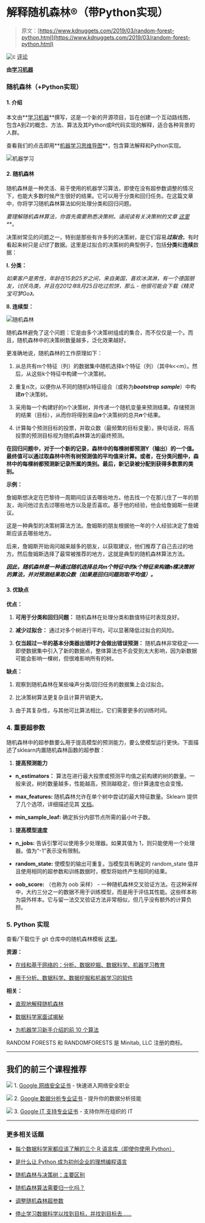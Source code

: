 # 解释随机森林®（带Python实现）

> 原文：[https://www.kdnuggets.com/2019/03/random-forest-python.html](https://www.kdnuggets.com/2019/03/random-forest-python.html)

![c](../Images/3d9c022da2d331bb56691a9617b91b90.png) [评论](#comments)

**由[学习机器](https://www.thelearningmachine.ai )**

### **随机森林（+Python实现）**

#### **1\. 介绍**

本文由**[学习机器](https://www.thelearningmachine.ai/)**撰写，这是一个新的开源项目，旨在创建一个互动路线图，包含A到Z的概念、方法、算法及其Python或R代码实现的解释，适合各种背景的人群。

查看我们的点击即用**[机器学习思维导图](https://www.thelearningmachine.ai/ml)**，包含算法解释和Python实现。

![机器学习](../Images/d92814dfa1d1e62c7770c4fa70df6c3f.png)

#### **2\. 随机森林**

随机森林是一种灵活、易于使用的机器学习算法，即使在没有超参数调整的情况下，也能大多数时候产生很好的结果。它可以用于分类和回归任务。在这篇文章中，你将学习随机森林算法如何处理分类和回归问题。

*要理解随机森林算法，你首先需要熟悉决策树。请阅读有关决策树的文章* *[这里](https://www.thelearningmachine.ai/tree-id3)**。*

决策树常见的问题之一，特别是那些有许多列的决策树，是它们容易***过拟合***。有时看起来树只是*记住*了数据。这里是过拟合的决策树的典型例子，包括**分类**和**连续**数据：

**I. 分类：**

*如果客户是男性，年龄在15到25岁之间，来自美国，喜欢冰淇淋，有一个德国朋友，讨厌鸟类，并且在2012年8月25日吃过煎饼，那么 - 他很可能会下载《精灵宝可梦Go》。*

**II. 连续型：**

![随机森林](../Images/845b1da88bfb7f1d15edc4a0c5c6c17c.png)

随机森林避免了这个问题：它是由多个决策树组成的集合，而不仅仅是一个。而且，随机森林中的决策树数量越多，泛化效果越好。

更准确地说，随机森林的工作原理如下：

1.  从总共有m个特征（列）的数据集中随机选择k个特征（列）（其中k<<m）。然后，从这些k个特征中构建一个决策树。

1.  重复n次，以便你从不同的随机k特征组合（或称为***bootstrap*** ***sample***）中构建***n***个决策树。

1.  采用每一个构建好的n个决策树，并传递一个随机变量来预测结果。存储预测的结果（目标），从而你将得到来自***n***个决策树的总共***n***个结果。

1.  计算每个预测目标的投票，并取众数（最频繁的目标变量）。换句话说，将高投票的预测目标视为随机森林算法的最终预测。

**在回归问题中，对于一个新的记录，森林中的每棵树都预测Y（输出）的一个值。最终值可以通过取森林中所有树预测值的平均值来计算。或者，在分类问题中，森林中的每棵树都预测新记录所属的类别。最后，新记录被分配到获得多数票的类别。**

**示例：**

詹姆斯想决定在巴黎待一周期间应该去哪些地方。他去找一个在那儿住了一年的朋友，询问他过去去过哪些地方以及是否喜欢。基于他的经验，他会给詹姆斯一些建议。

这是一种典型的决策树算法方法。詹姆斯的朋友根据他一年的个人经验决定了詹姆斯应该去哪些地方。

后来，詹姆斯开始询问越来越多的朋友，以获取建议，他们推荐了自己去过的地方。然后詹姆斯选择了最常被推荐的地方，这就是典型的随机森林算法方法。

***因此，随机森林是一种通过随机选择总共m个特征中的k个特征来构建n棵决策树的算法，并对预测结果取众数（如果是回归问题则取平均值）。***

#### **3. 优缺点**

**优点：**

1.  **可用于分类和回归问题：** 随机森林在处理分类和数值特征时表现良好。

1.  **减少过拟合：** 通过对多个树进行平均，可以显著降低过拟合的风险。

1.  **仅当超过一半的基本分类器出错时才会做出错误预测：** 随机森林非常稳定——即使数据集中引入了新的数据点，整体算法也不会受到太大影响，因为新数据可能会影响一棵树，但很难影响所有的树。

**缺点：**

1.  观察到随机森林在某些噪声分类/回归任务的数据集上会过拟合。

1.  比决策树算法更复杂且计算开销更大。

1.  由于其复杂性，与其他可比算法相比，它们需要更多的训练时间。

### **4. 重要超参数**

随机森林中的超参数要么用于提高模型的预测能力，要么使模型运行更快。下面描述了sklearn内置随机森林函数的超参数：

1.  **提高预测能力**

+   **n_estimators：** 算法在进行最大投票或预测平均值之前构建的树的数量。一般来说，树的数量越多，性能越高，预测越稳定，但计算速度也会变慢。

+   **max_features:** 随机森林允许在单个树中尝试的最大特征数量。Sklearn 提供了几个选项，详细描述见其 [文档](http://scikit-learn.org/stable/modules/generated/sklearn.ensemble.RandomForestClassifier.html)。

+   **min_sample_leaf:** 确定拆分内部节点所需的最小叶子数。

1.  **提高模型速度**

+   **n_jobs:** 告诉引擎可以使用多少处理器。如果其值为 1，则只能使用一个处理器。值为“-1”表示没有限制。

+   **random_state:** 使模型的输出可重复。当模型具有确定的 random_state 值并且使用相同的超参数和训练数据时，模型将始终产生相同的结果。

+   **oob_score:** （也称为 oob 采样） - 一种随机森林交叉验证方法。在这种采样中，大约三分之一的数据不用于训练模型，而是用于评估其性能。这些样本称为袋外样本。它与留一法交叉验证方法非常相似，但几乎没有额外的计算负担。

### **5\. Python 实现**

查看/下载位于 git 仓库中的随机森林模板 [这里](https://github.com/the-learning-machine/ML/blob/master/Classification/random_forests.ipynb)。

**资源：**

+   [在线和基于网络的：分析、数据挖掘、数据科学、机器学习教育](https://www.kdnuggets.com/education/online.html)

+   [用于分析、数据科学、数据挖掘和机器学习的软件](https://www.kdnuggets.com/software/index.html)

**相关：**

+   [直观地解释随机森林](https://www.kdnuggets.com/2019/01/random-forests-explained-intuitively.html)

+   [数据科学家面试揭秘](https://www.kdnuggets.com/2018/08/data-scientist-interviews-demystified.html)

+   [为机器学习新手介绍的前 10 个算法](https://www.kdnuggets.com/2018/02/tour-top-10-algorithms-machine-learning-newbies.html)

RANDOM FORESTS 和 RANDOMFORESTS 是 Minitab, LLC 注册的商标。

* * *

## 我们的前三个课程推荐

![](../Images/0244c01ba9267c002ef39d4907e0b8fb.png) 1\. [Google 网络安全证书](https://www.kdnuggets.com/google-cybersecurity) - 快速进入网络安全职业

![](../Images/e225c49c3c91745821c8c0368bf04711.png) 2\. [Google 数据分析专业证书](https://www.kdnuggets.com/google-data-analytics) - 提升你的数据分析技能

![](../Images/0244c01ba9267c002ef39d4907e0b8fb.png) 3\. [Google IT 支持专业证书](https://www.kdnuggets.com/google-itsupport) - 支持你所在组织的 IT

* * *

### 更多相关话题

+   [每个数据科学家都应该了解的三个 R 语言库（即使你使用 Python）](https://www.kdnuggets.com/2021/12/three-r-libraries-every-data-scientist-know-even-python.html)

+   [是什么让 Python 成为初创企业的理想编程语言](https://www.kdnuggets.com/2021/12/makes-python-ideal-programming-language-startups.html)

+   [随机森林与决策树：主要区别](https://www.kdnuggets.com/2022/02/random-forest-decision-tree-key-differences.html)

+   [随机森林算法需要归一化吗？](https://www.kdnuggets.com/2022/07/random-forest-algorithm-need-normalization.html)

+   [调整随机森林超参数](https://www.kdnuggets.com/2022/08/tuning-random-forest-hyperparameters.html)

+   [停止学习数据科学以找到目标，并找到目标去……](https://www.kdnuggets.com/2021/12/stop-learning-data-science-find-purpose.html)
